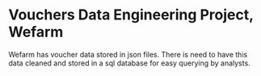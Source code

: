 # Vouchers Data Engineering Project, Wefarm

Wefarm has voucher data stored in json files. There is need to have this data cleaned and stored in a sql database for easy querying by analysts.